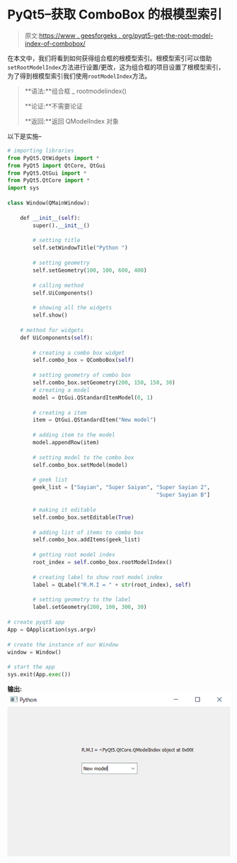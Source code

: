 # PyQt5–获取 ComboBox 的根模型索引

> 原文:[https://www . geesforgeks . org/pyqt5-get-the-root-model-index-of-combobox/](https://www.geeksforgeeks.org/pyqt5-get-the-root-model-index-of-combobox/)

在本文中，我们将看到如何获得组合框的根模型索引。根模型索引可以借助`setRootModelIndex`方法进行设置/更改，这为组合框的项目设置了根模型索引，为了得到根模型索引我们使用`rootModelIndex`方法。

> **语法:**组合框 _ rootmodelindex()
> 
> **论证:**不需要论证
> 
> **返回:**返回 QModelIndex 对象

以下是实施–

```py
# importing libraries
from PyQt5.QtWidgets import * 
from PyQt5 import QtCore, QtGui
from PyQt5.QtGui import * 
from PyQt5.QtCore import * 
import sys

class Window(QMainWindow):

    def __init__(self):
        super().__init__()

        # setting title
        self.setWindowTitle("Python ")

        # setting geometry
        self.setGeometry(100, 100, 600, 400)

        # calling method
        self.UiComponents()

        # showing all the widgets
        self.show()

    # method for widgets
    def UiComponents(self):

        # creating a combo box widget
        self.combo_box = QComboBox(self)

        # setting geometry of combo box
        self.combo_box.setGeometry(200, 150, 150, 30)
        # creating a model
        model = QtGui.QStandardItemModel(0, 1)

        # creating a item
        item = QtGui.QStandardItem("New model")

        # adding item to the model
        model.appendRow(item)

        # setting model to the combo box
        self.combo_box.setModel(model)

        # geek list
        geek_list = ["Sayian", "Super Saiyan", "Super Sayian 2",
                                               "Super Sayian B"]

        # making it editable
        self.combo_box.setEditable(True)

        # adding list of items to combo box
        self.combo_box.addItems(geek_list)

        # getting root model index
        root_index = self.combo_box.rootModelIndex()

        # creating label to show root model index
        label = QLabel("R.M.I = " + str(root_index), self)

        # setting geometry to the label
        label.setGeometry(200, 100, 300, 30)

# create pyqt5 app
App = QApplication(sys.argv)

# create the instance of our Window
window = Window()

# start the app
sys.exit(App.exec())
```

**输出:**
![](img/7ccac4dd6e3611d7250575142bd920ba.png)